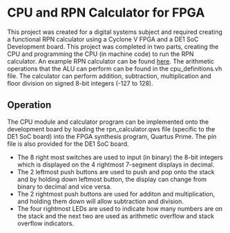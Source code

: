 # CPU and RPN Calculator for FPGA
This project was created for a digital systems subject and required creating a functional RPN calculator using a Cyclone V FPGA and a DE1 SoC Development board. This project was completed in two parts, creating the CPU and programming the CPU (in machine code) to run the RPN calculator. An example RPN calculator can be found [here](http://www.alcula.com/calculators/rpn/). The arithmetic operations that the ALU can perform can be found in the cpu_definitions.vh file. The calculator can perform addition, subtraction, multiplication and floor division on signed 8-bit integers (-127 to 128).
## Operation
The CPU module and calculator program can be implemented onto the development board by loading the rpn_calculator.qws file (specific to the DE1 SoC board) into the FPGA synthesis program, Quartus Prime. The pin file is also provided for the DE1 SoC board. 

- The 8 right most switches are used to input (in binary) the 8-bit integers which is displayed on the 4 rightmost 7-segment displays in decimal. 
- The 2 leftmost push buttons are used to push and pop onto the stack and by holding down leftmost button, the display can change from binary to decimal and vice versa. 
- The 2 rightmost push buttons are used for additon and multiplication, and holding them down will allow subtraction and division.
- The four rightmost LEDs are used to indicate how many numbers are on the stack and the next two are used as arithmetic overflow and stack overflow indicators.